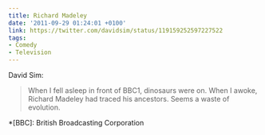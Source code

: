 ```yaml
---
title: Richard Madeley
date: '2011-09-29 01:24:01 +0100'
link: https://twitter.com/davidsim/status/119159252597227522
tags:
- Comedy
- Television
---
```

David Sim:

> When I fell asleep in front of BBC1, dinosaurs were on. When I awoke, Richard Madeley had traced his ancestors. Seems a waste of evolution.

*[BBC]: British Broadcasting Corporation
